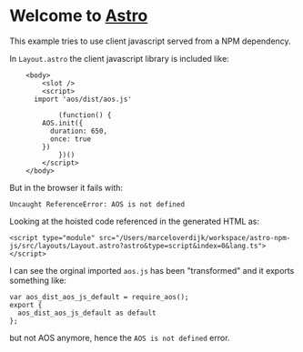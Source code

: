 # Welcome to [Astro](https://astro.build)

This example tries to use client javascript served from a NPM dependency.

In `Layout.astro` the client javascript library is included like:

```
	<body>
		<slot />
		<script>
      import 'aos/dist/aos.js'

			(function() {
        AOS.init({
          duration: 650,
          once: true
        })
			})()
		</script>
	</body>
```

But in the browser it fails with:

`Uncaught ReferenceError: AOS is not defined`

Looking at the hoisted code referenced in the generated HTML as:

`<script type="module" src="/Users/marceloverdijk/workspace/astro-npm-js/src/layouts/Layout.astro?astro&type=script&index=0&lang.ts"></script>`

I can see the orginal imported `aos.js` has been "transformed" 
and it exports something like:

```
var aos_dist_aos_js_default = require_aos();
export {
  aos_dist_aos_js_default as default
};
```

but not AOS anymore, hence the `AOS is not defined` error.

